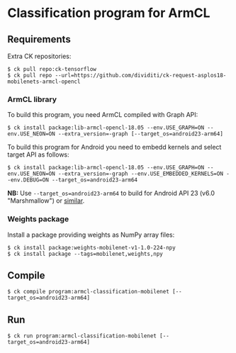 
# Classification program for ArmCL

## Requirements

Extra CK repositories:
```
$ ck pull repo:ck-tensorflow
$ ck pull repo --url=https://github.com/dividiti/ck-request-asplos18-mobilenets-armcl-opencl
```

### ArmCL library
To build this program, you need ArmCL compiled with Graph API:

```
$ ck install package:lib-armcl-opencl-18.05 --env.USE_GRAPH=ON --env.USE_NEON=ON --extra_version=-graph [--target_os=android23-arm64]
```

To build this program for Android you need to embedd kernels and select target API as follows:
```
$ ck install package:lib-armcl-opencl-18.05 --env.USE_GRAPH=ON --env.USE_NEON=ON --extra_version=-graph --env.USE_EMBEDDED_KERNELS=ON --env.DEBUG=ON --target_os=android23-arm64
```

**NB:** Use `--target_os=android23-arm64` to build for Android API 23 (v6.0 "Marshmallow") or [similar](https://source.android.com/setup/start/build-numbers).

### Weights package

Install a package providing weights as NumPy array files:

```
$ ck install package:weights-mobilenet-v1-1.0-224-npy
$ ck install package --tags=mobilenet,weights,npy
```

## Compile

```
$ ck compile program:armcl-classification-mobilenet [--target_os=android23-arm64]
```

## Run

```
$ ck run program:armcl-classification-mobilenet [--target_os=android23-arm64]
```
